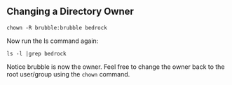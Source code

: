 ## Changing a Directory Owner

```
chown -R brubble:brubble bedrock
```

Now run the ls command again:

```
ls -l |grep bedrock
```

Notice brubble is now the owner. Feel free to change the owner back to the root user/group using the `chown` command.